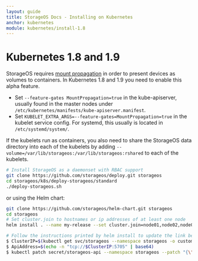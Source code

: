 ```yaml
---
layout: guide
title: StorageOS Docs - Installing on Kubernetes
anchor: kubernetes
module: kubernetes/install-1.8
---
```


# Kubernetes 1.8 and 1.9

StorageOS requires [mount
propagation](https://kubernetes.io/docs/concepts/storage/volumes/#mount-propagation)
in order to present devices as volumes to containers. In Kubernetes 1.8 and 1.9 you need to enable this alpha feature.

* Set `--feature-gates MountPropagation=true` in the kube-apiserver, usually found in the master nodes under
`/etc/kubernetes/manifests/kube-apiserver.manifest`.
* Set `KUBELET_EXTRA_ARGS=--feature-gates=MountPropagation=true` in the kubelet
service config. For systemd, this usually is located in `/etc/systemd/system/`.

If the kubelets run as containers, you also need to share the StorageOS data
directory into each of the kubelets by adding
`--volume=/var/lib/storageos:/var/lib/storageos:rshared` to each of the
kubelets.

```bash
# Install StorageOS as a daemonset with RBAC support
git clone https://github.com/storageos/deploy.git storageos
cd storageos/k8s/deploy-storageos/standard
./deploy-storageos.sh
```

or using the Helm chart:
```bash
git clone https://github.com/storageos/helm-chart.git storageos
cd storageos
# Set cluster.join to hostnames or ip addresses of at least one node
helm install . --name my-release --set cluster.join=node01,node02,node03

# Follow the instructions printed by helm install to update the link between Kubernetes and StorageOS. They look like:
$ ClusterIP=$(kubectl get svc/storageos --namespace storageos -o custom-columns=IP:spec.clusterIP --no-headers=true)
$ ApiAddress=$(echo -n "tcp://$ClusterIP:5705" | base64)
$ kubectl patch secret/storageos-api --namespace storageos --patch "{\"data\":{\"apiAddress\": \"$ApiAddress\"}}"
```
